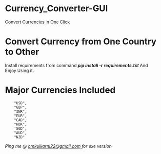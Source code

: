 # Currency_Converter-GUI
Convert Currencies in One Click

# Convert Currency from One Country to Other
Install requirements from command __*pip install -r requirements.txt*__
And Enjoy Using it.

# Major Currencies Included
        "USD",
        "GBP",
        "INR",
        "EUR",
        "CAD",
        "HDK",
        'SGD',
        "AUD",
        "NZD"

*Ping me @ omkulkarni22@gmail.com for exe version*

